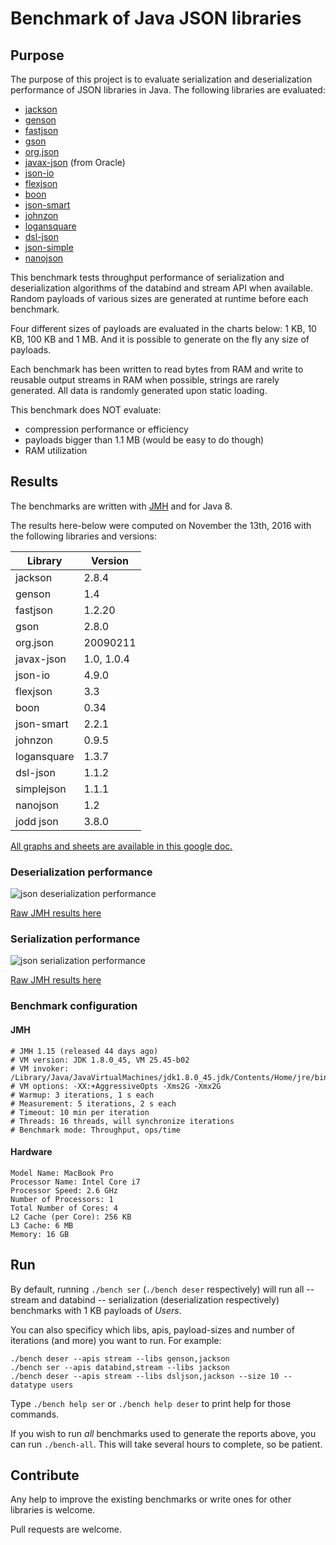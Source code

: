# Benchmark of Java JSON libraries

## Purpose

The purpose of this project is to evaluate serialization and deserialization performance of JSON libraries in Java.
The following libraries are evaluated:

* [jackson](https://github.com/FasterXML/jackson)
* [genson](https://owlike.github.io/genson/)
* [fastjson](https://github.com/alibaba/fastjson)
* [gson](https://github.com/google/gson)
* [org.json](https://github.com/stleary/JSON-java)
* [javax-json](https://jsonp.java.net/) (from Oracle)
* [json-io](https://github.com/jdereg/json-io)
* [flexjson](http://flexjson.sourceforge.net/)
* [boon](https://github.com/boonproject/boon)
* [json-smart](http://netplex.github.io/json-smart/)
* [johnzon](http://johnzon.apache.org/)
* [logansquare](https://github.com/bluelinelabs/LoganSquare)
* [dsl-json](https://github.com/ngs-doo/dsl-json)
* [json-simple](https://code.google.com/archive/p/json-simple/)
* [nanojson](https://github.com/mmastrac/nanojson)

This benchmark tests throughput performance of serialization and deserialization algorithms of the databind and stream API when available.
Random payloads of various sizes are generated at runtime before each benchmark.

Four different sizes of payloads are evaluated in the charts below: 1 KB, 10 KB, 100 KB and 1 MB. And it is possible to generate on the fly any size of payloads.

Each benchmark has been written to read bytes from RAM and write to reusable output streams in RAM when possible, strings are rarely generated. All data is randomly generated upon static loading.

This benchmark does NOT evaluate:

* compression performance or efficiency
* payloads bigger than 1.1 MB (would be easy to do though)
* RAM utilization

## Results

The benchmarks are written with [JMH](http://openjdk.java.net/projects/code-tools/jmh/) and for Java 8.

The results here-below were computed on November the 13th, 2016 with the following libraries and versions:

| Library     | Version |
|-------------|---------|
| jackson     | 2.8.4   |
| genson      | 1.4     |
| fastjson    | 1.2.20  |
| gson        | 2.8.0   |
| org.json    | 20090211   |
| javax-json  | 1.0, 1.0.4 |
| json-io     | 4.9.0   |
| flexjson    | 3.3     |
| boon        | 0.34    |
| json-smart  | 2.2.1   |
| johnzon     | 0.9.5   |
| logansquare | 1.3.7   |
| dsl-json    | 1.1.2   |
| simplejson  | 1.1.1   |
| nanojson    | 1.2     |
| jodd json   | 3.8.0   |

[All graphs and sheets are available in this google doc.](https://docs.google.com/spreadsheets/d/1a2fbeSP2OBnULNOZ5koAi6EtS0cTvywPOTDyrlPJ8ek/edit?usp=sharing)

### Deserialization performance

![json deserialization performance](https://docs.google.com/spreadsheets/d/1a2fbeSP2OBnULNOZ5koAi6EtS0cTvywPOTDyrlPJ8ek/pubchart?oid=746064058&format=image)

[Raw JMH results here][jmh-results]

### Serialization performance

![json serialization performance](https://docs.google.com/spreadsheets/d/1a2fbeSP2OBnULNOZ5koAi6EtS0cTvywPOTDyrlPJ8ek/pubchart?oid=1130150523&format=image)

[Raw JMH results here][jmh-results]

### Benchmark configuration

#### JMH

    # JMH 1.15 (released 44 days ago)
    # VM version: JDK 1.8.0_45, VM 25.45-b02
    # VM invoker: /Library/Java/JavaVirtualMachines/jdk1.8.0_45.jdk/Contents/Home/jre/bin/java
    # VM options: -XX:+AggressiveOpts -Xms2G -Xmx2G
    # Warmup: 3 iterations, 1 s each
    # Measurement: 5 iterations, 2 s each
    # Timeout: 10 min per iteration
    # Threads: 16 threads, will synchronize iterations
    # Benchmark mode: Throughput, ops/time

#### Hardware

    Model Name: MacBook Pro
    Processor Name: Intel Core i7
    Processor Speed: 2.6 GHz
    Number of Processors: 1
    Total Number of Cores: 4
    L2 Cache (per Core): 256 KB
    L3 Cache: 6 MB
    Memory: 16 GB

## Run

By default, running `./bench ser` (`./bench deser` respectively) will run 
all -- stream and databind -- serialization (deserialization respectively)
benchmarks with 1 KB payloads of _Users_.

You can also specificy which libs, apis, payload-sizes and number of 
iterations (and more) you want to run. For example:

    ./bench deser --apis stream --libs genson,jackson 
    ./bench ser --apis databind,stream --libs jackson 
    ./bench deser --apis stream --libs dsljson,jackson --size 10 --datatype users
 
Type `./bench help ser` or `./bench help deser` to print help for those
commands.

If you wish to run _all_ benchmarks used to generate the reports above,
you can run `./bench-all`. This will take several hours to complete, so
be patient.

## Contribute

Any help to improve the existing benchmarks or write ones for other
libraries is welcome.

Pull requests are welcome.

[jmh-results]: /archive/raw-results-2016-11-13.md
